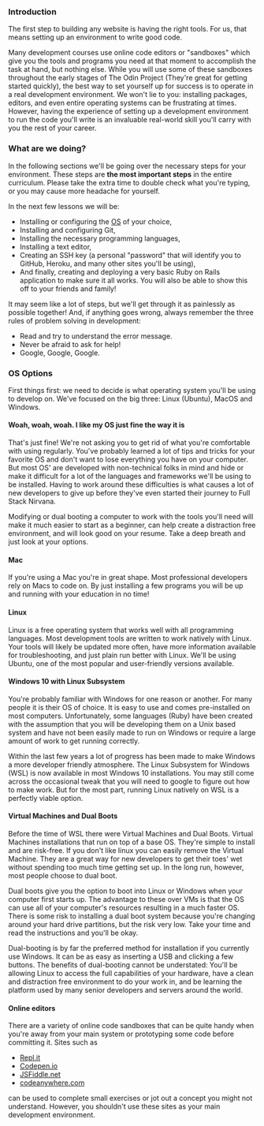 ### Introduction

The first step to building any website is having the right tools. For us, that means setting up an environment to write good code.

Many development courses use online code editors or "sandboxes" which give you the tools and programs you need at that moment to accomplish the task at hand, but nothing else. While you will use some of these sandboxes throughout the early stages of The Odin Project (They're great for getting started quickly), the best way to set yourself up for success is to operate in a real development environment. We won't lie to you: installing packages, editors, and even entire operating systems can be frustrating at times. However, having the experience of setting up a development environment to run the code you'll write is an invaluable real-world skill you'll carry with you the rest of your career.

### What are we doing?

In the following sections we'll be going over the necessary steps for your environment. These steps are **the most important steps** in the entire curriculum.  Please take the extra time to double check what you're typing, or you may cause more headache for yourself. 

In the next few lessons we will be:

* Installing or configuring the [OS](https://en.wikipedia.org/wiki/Operating_system) of your choice,
* Installing and configuring Git,
* Installing the necessary programming languages,
* Installing a text editor,
* Creating an SSH key (a personal "password" that will identify you to GitHub, Heroku, and many other sites you'll be using),
* And finally, creating and deploying a very basic Ruby on Rails application to make sure it all works. You will also be able to show this off to your friends and family!

It may seem like a lot of steps, but we'll get through it as painlessly as possible together! And, if anything goes wrong, always remember the three rules of problem solving in development:

* Read and try to understand the error message.
* Never be afraid to ask for help!
* Google, Google, Google.

### OS Options

First things first: we need to decide is what operating system you'll be using to develop on. We've focused on the big three: Linux (Ubuntu), MacOS and Windows.

#### Woah, woah, woah. I like my OS just fine the way it is

That's just fine! We're not asking you to get rid of what you're comfortable with using regularly. You've probably learned a lot of tips and tricks for your favorite OS and don't want to lose everything you have on your computer. But most OS' are developed with non-technical folks in mind and hide or make it difficult for a lot of the languages and frameworks we'll be using to be installed. Having to work around these difficulties is what causes a lot of new developers to give up before they've even started their journey to Full Stack Nirvana. 

Modifying or dual booting a computer to work with the tools you'll need will make it much easier to start as a beginner, can help create a distraction free environment, and will look good on your resume. Take a deep breath and just look at your options.

#### Mac

If you're using a Mac you're in great shape.  Most professional developers rely on Macs to code on. By just installing a few programs you will be up and running with your education in no time!

#### Linux

Linux is a free operating system that works well with all programming languages. Most development tools are written to work natively with Linux. Your tools will likely be updated more often, have more information available for troubleshooting, and just plain run better with Linux. We'll be using Ubuntu, one of the most popular and user-friendly versions available.

#### Windows 10 with Linux Subsystem

You're probably familiar with Windows for one reason or another. For many people it is their OS of choice. It is easy to use and comes pre-installed on most computers. Unfortunately, some languages (Ruby) have been created with the assumption that you will be developing them on a Unix based system and have not been easily made to run on Windows or require a large amount of work to get running correctly.

Within the last few years a lot of progress has been made to make Windows a more developer friendly atmosphere. The Linux Subsystem for Windows (WSL) is now available in most Windows 10 installations. You may still come across the occasional tweak that you will need to google to figure out how to make work. But for the most part, running Linux natively on WSL is a perfectly viable option.

#### Virtual Machines and Dual Boots

Before the time of WSL there were Virtual Machines and Dual Boots. Virtual Machines installations that run on top of a base OS. They're simple to install and are risk-free. If you don't like linux you can easily remove the Virtual Machine. They are a great way for new developers to get their toes' wet without spending too much time getting set up.  In the long run, however, most people choose to dual boot.

Dual boots give you the option to boot into Linux or Windows when your computer first starts up.  The advantage to these over VMs is that the OS can use all of your computer's resources resulting in a much faster OS. There is some risk to installing a dual boot system because you're changing around your hard drive partitions, but the risk very low. Take your time and read the instructions and you'll be okay.

Dual-booting is by far the preferred method for installation if you currently use Windows. It can be as easy as inserting a USB and clicking a few buttons. The benefits of dual-booting cannot be understated: You'll be allowing Linux to access the full capabilities of your hardware, have a clean and distraction free environment to do your work in, and be learning the platform used by many senior developers and servers around the world.

#### Online editors

There are a variety of online code sandboxes that can be quite handy when you're away from your main system or prototyping some code before committing it. Sites such as

* [Repl.it](https://repl.it/)
* [Codepen.io](https://codepen.io/)
* [JSFiddle.net](https://jsfiddle.net/)
* [codeanywhere.com](https://codeanywhere.com/)

can be used to complete small exercises or jot out a concept you might not understand. However, you shouldn't use these sites as your main development environment.
